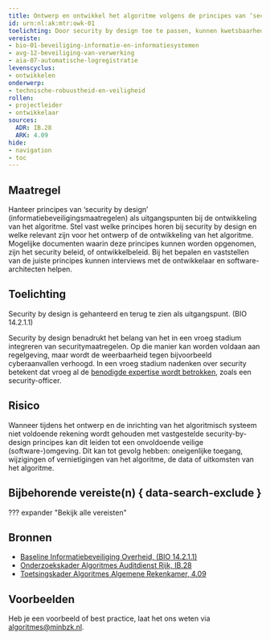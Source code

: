```yaml
---
title: Ontwerp en ontwikkel het algoritme volgens de principes van ‘security by design’
id: urn:nl:ak:mtr:owk-01
toelichting: Door security by design toe te passen, kunnen kwetsbaarheden in de software worden voorkomen nog voordat deze wordt ontwikkeld. 
vereiste:
- bio-01-beveiliging-informatie-en-informatiesystemen
- avg-12-beveiliging-van-verwerking
- aia-07-automatische-logregistratie
levenscyclus:
- ontwikkelen
onderwerp:
- technische-robuustheid-en-veiligheid
rollen:
- projectleider
- ontwikkelaar
sources:
  ADR: IB.28
  ARK: 4.09
hide:
- navigation
- toc
---
```


<!-- tags -->

## Maatregel

Hanteer principes van ‘security by design’ (informatiebeveiligingsmaatregelen) als uitgangspunten bij de ontwikkeling van het algoritme.
Stel vast welke principes horen bij security by design en welke relevant zijn voor het ontwerp of de ontwikkeling van het algoritme.
Mogelijke documenten waarin deze principes kunnen worden opgenomen, zijn het security beleid, of ontwikkelbeleid. Bij het bepalen en vaststellen van de juiste principes kunnen interviews met de ontwikkelaar en software-architecten helpen.

## Toelichting
Security by design is gehanteerd en terug te zien als uitgangspunt. (BIO 14.2.1.1) 

Security by design benadrukt het belang van het in een vroeg stadium integreren van securitymaatregelen. Op die manier kan worden voldaan aan regelgeving, maar wordt de weerbaarheid tegen bijvoorbeeld cyberaanvallen verhoogd. In een vroeg stadium nadenken over security betekent dat vroeg al de [benodigde expertise wordt betrokken](1-pba-04-betrek-belanghebbenden.md), zoals een security-officer.

## Risico
Wanneer tijdens het ontwerp en de inrichting van het algoritmisch systeem niet voldoende rekening wordt gehouden met vastgestelde security-by-design principes kan dit leiden tot een onvoldoende veilige (software-)omgeving. Dit kan tot gevolg hebben: oneigenlijke toegang, wijzigingen of vernietigingen van het algoritme, de data of uitkomsten van het algoritme.


## Bijbehorende vereiste(n) { data-search-exclude }
??? expander "Bekijk alle vereisten"
    <!-- list_vereisten_on_maatregelen_page -->

## Bronnen

- [Baseline Informatiebeveiliging Overheid, (BIO 14.2.1.1)](https://www.digitaleoverheid.nl/overzicht-van-alle-onderwerpen/cybersecurity/bio-en-ensia/baseline-informatiebeveiliging-overheid/)
- [Onderzoekskader Algoritmes Auditdienst Rijk, IB.28](https://www.rijksoverheid.nl/documenten/rapporten/2023/07/11/onderzoekskader-algoritmes-adr-2023)
- [Toetsingskader Algoritmes Algemene Rekenkamer, 4.09](https://www.rekenkamer.nl/onderwerpen/algoritmes/documenten/publicaties/2024/05/15/het-toetsingskader-aan-de-slag)

## Voorbeelden
Heb je een voorbeeld of best practice, laat het ons weten via [algoritmes@minbzk.nl](mailto:algoritmes@minbzk.nl).
